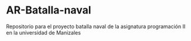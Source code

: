 # AR-Batalla-naval
Repositorio para el proyecto batalla naval de la asignatura programación II en la universidad de Manizales 
